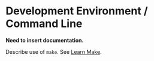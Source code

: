 # Development Environment / Command Line #

**Need to insert documentation.**

Describe use of `make`.  See [Learn Make](http://learn.openwaterfoundation.org/owf-learn-make/).
